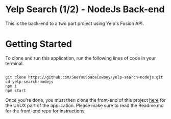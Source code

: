 # Yelp Search (1/2) - NodeJs Back-end

This is the back-end to a two part project using Yelp's Fusion API.

# Getting Started 

To clone and run this application, run the following lines of code in your terminal.

```shell

git clone https://github.com/SeeYouSpaceCowboy/yelp-search-nodejs.git
cd yelp-search-nodejs
npm i
npm start

```

Once you're done, you must then clone the front-end of this project [here](https://github.com/SeeYouSpaceCowboy/yelp-search-reactjs.git) for the UI/UX part of the application. Please make sure to read the Readme.md for the front-end repo for instructions. 
